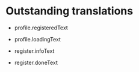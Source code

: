 # Outstanding translations

- profile.registeredText
- profile.loadingText

- register.infoText
- register.doneText
